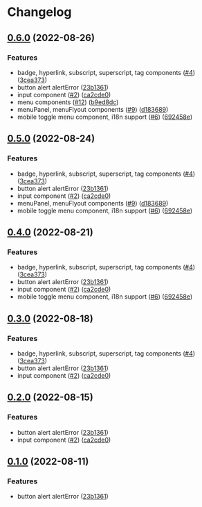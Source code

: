# Changelog

## [0.6.0](https://github.com/agufaui/agufaui/compare/config-v0.5.0...config-v0.6.0) (2022-08-26)


### Features

* badge, hyperlink, subscript, superscript, tag components ([#4](https://github.com/agufaui/agufaui/issues/4)) ([3cea373](https://github.com/agufaui/agufaui/commit/3cea373247489e9f9a3c38822a058f3c440cc33f))
* button alert alertError ([23b1361](https://github.com/agufaui/agufaui/commit/23b1361e99c21a35276e3210b9c1ec0c2f5190c0))
* input component ([#2](https://github.com/agufaui/agufaui/issues/2)) ([ca2cde0](https://github.com/agufaui/agufaui/commit/ca2cde07932e6eb2e9457b9c26675ebf72440132))
* menu components ([#12](https://github.com/agufaui/agufaui/issues/12)) ([b9ed8dc](https://github.com/agufaui/agufaui/commit/b9ed8dce84ca3219e92562b832fff6621ab67ad6))
* menuPanel, menuFlyout components ([#9](https://github.com/agufaui/agufaui/issues/9)) ([d183689](https://github.com/agufaui/agufaui/commit/d18368930a1f57c87aa6d0e5a70583deffba2188))
* mobile toggle menu component, i18n support ([#6](https://github.com/agufaui/agufaui/issues/6)) ([692458e](https://github.com/agufaui/agufaui/commit/692458ebf4f3b3b158d62de81f9c6db16369e59e))

## [0.5.0](https://github.com/agufaui/agufaui/compare/config-v0.4.0...config-v0.5.0) (2022-08-24)


### Features

* badge, hyperlink, subscript, superscript, tag components ([#4](https://github.com/agufaui/agufaui/issues/4)) ([3cea373](https://github.com/agufaui/agufaui/commit/3cea373247489e9f9a3c38822a058f3c440cc33f))
* button alert alertError ([23b1361](https://github.com/agufaui/agufaui/commit/23b1361e99c21a35276e3210b9c1ec0c2f5190c0))
* input component ([#2](https://github.com/agufaui/agufaui/issues/2)) ([ca2cde0](https://github.com/agufaui/agufaui/commit/ca2cde07932e6eb2e9457b9c26675ebf72440132))
* menuPanel, menuFlyout components ([#9](https://github.com/agufaui/agufaui/issues/9)) ([d183689](https://github.com/agufaui/agufaui/commit/d18368930a1f57c87aa6d0e5a70583deffba2188))
* mobile toggle menu component, i18n support ([#6](https://github.com/agufaui/agufaui/issues/6)) ([692458e](https://github.com/agufaui/agufaui/commit/692458ebf4f3b3b158d62de81f9c6db16369e59e))

## [0.4.0](https://github.com/agufaui/agufaui/compare/config-v0.3.0...config-v0.4.0) (2022-08-21)


### Features

* badge, hyperlink, subscript, superscript, tag components ([#4](https://github.com/agufaui/agufaui/issues/4)) ([3cea373](https://github.com/agufaui/agufaui/commit/3cea373247489e9f9a3c38822a058f3c440cc33f))
* button alert alertError ([23b1361](https://github.com/agufaui/agufaui/commit/23b1361e99c21a35276e3210b9c1ec0c2f5190c0))
* input component ([#2](https://github.com/agufaui/agufaui/issues/2)) ([ca2cde0](https://github.com/agufaui/agufaui/commit/ca2cde07932e6eb2e9457b9c26675ebf72440132))
* mobile toggle menu component, i18n support ([#6](https://github.com/agufaui/agufaui/issues/6)) ([692458e](https://github.com/agufaui/agufaui/commit/692458ebf4f3b3b158d62de81f9c6db16369e59e))

## [0.3.0](https://github.com/agufaui/agufaui/compare/config-v0.2.0...config-v0.3.0) (2022-08-18)


### Features

* badge, hyperlink, subscript, superscript, tag components ([#4](https://github.com/agufaui/agufaui/issues/4)) ([3cea373](https://github.com/agufaui/agufaui/commit/3cea373247489e9f9a3c38822a058f3c440cc33f))
* button alert alertError ([23b1361](https://github.com/agufaui/agufaui/commit/23b1361e99c21a35276e3210b9c1ec0c2f5190c0))
* input component ([#2](https://github.com/agufaui/agufaui/issues/2)) ([ca2cde0](https://github.com/agufaui/agufaui/commit/ca2cde07932e6eb2e9457b9c26675ebf72440132))

## [0.2.0](https://github.com/agufaui/agufaui/compare/config-v0.1.0...config-v0.2.0) (2022-08-15)


### Features

* button alert alertError ([23b1361](https://github.com/agufaui/agufaui/commit/23b1361e99c21a35276e3210b9c1ec0c2f5190c0))
* input component ([#2](https://github.com/agufaui/agufaui/issues/2)) ([ca2cde0](https://github.com/agufaui/agufaui/commit/ca2cde07932e6eb2e9457b9c26675ebf72440132))

## [0.1.0](https://github.com/agufaui/agufaui/compare/config-v0.0.1...config-v0.1.0) (2022-08-11)


### Features

* button alert alertError ([23b1361](https://github.com/agufaui/agufaui/commit/23b1361e99c21a35276e3210b9c1ec0c2f5190c0))
